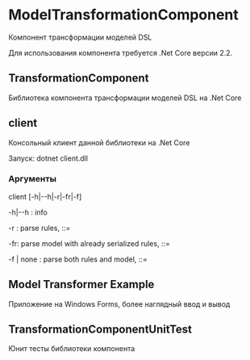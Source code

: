 # ModelTransformationComponent
Компонент трансформации моделей DSL

Для использования компонента требуется .Net Core версии 2.2.

## TransformationComponent
Библиотека компонента трансформации моделей DSL на .Net Core

## client
Консольный клиент данной библиотеки на .Net Core

Запуск: dotnet client.dll

### Аргументы

  client [-h|--h|-r|-fr|-f] <args>
  
  -h|--h : info
  
  -r : parse rules, <args> ::= <rules txt source><rules serialize target>
  
  -fr: parse model with already serialized rules, <args> ::= <model txt><rules serialized source><source language><target language><output txt>
  
  -f | none : parse both rules and model, <args> ::= <model txt><rules txt><source language><target language><output txt>


## Model Transformer Example
Приложение на Windows Forms, более наглядный ввод и вывод

## TransformationComponentUnitTest
Юнит тесты библиотеки компонента
